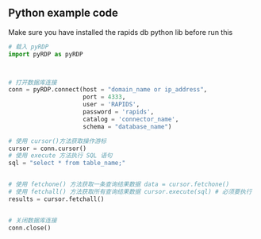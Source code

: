 ## Python example code

Make sure you have installed the rapids db python lib before run this

```python
# 载入 pyRDP
import pyRDP as pyRDP



# 打开数据库连接
conn = pyRDP.connect(host = "domain_name or ip_address",
                     port = 4333,
                     user = 'RAPIDS',
                     password = 'rapids',
                     catalog = 'connector_name',
                     schema = "database_name")

# 使用 cursor()方法获取操作游标
cursor = conn.cursor()
# 使用 execute 方法执行 SQL 语句
sql = "select * from table_name;" 


# 使用 fetchone() 方法获取一条查询结果数据 data = cursor.fetchone()
# 使用 fetchall() 方法获取所有查询结果数据 cursor.execute(sql) # 必须要执行
results = cursor.fetchall()


# 关闭数据库连接
conn.close()
```

